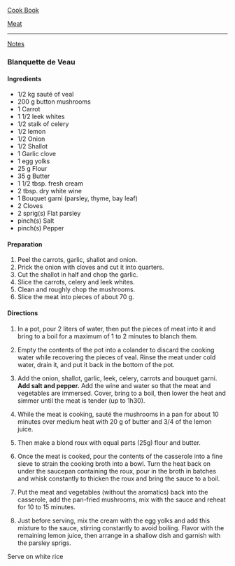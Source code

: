 [Cook Book](https://github.com/vmsmith/CookBook/blob/master/README.md)  

[Meat](https://github.com/vmsmith/CookBook/blob/master/meat.md)   

-----   

[Notes](https://github.com/vmsmith/CookBook/blob/master/notes.md)  

### Blanquette de Veau   

#### Ingredients   

* 1/2 kg sauté of veal   
* 200 g button mushrooms   
* 1 Carrot   
* 1 1/2 leek whites
* 1/2 stalk of celery
* 1/2 lemon
* 1/2 Onion
* 1/2 Shallot
* 1 Garlic clove
* 1 egg yolks
* 25 g Flour
* 35  g Butter
* 1 1/2 tbsp. fresh cream
* 2 tbsp. dry white wine
* 1 Bouquet garni (parsley, thyme, bay leaf)
* 2 Cloves
* 2 sprig(s) Flat parsley
* pinch(s) Salt
* pinch(s) Pepper

#### Preparation   
1. Peel the carrots, garlic, shallot and onion.  
2. Prick the onion with cloves and cut it into quarters.  
3. Cut the shallot in half and chop the garlic.  
4. Slice the carrots, celery and leek whites.    
5. Clean and roughly chop the mushrooms.   
6. Slice the meat into pieces of about 70 g.   

#### Directions   

1. In a pot, pour 2 liters of water, then put the pieces of meat into it and bring to a boil for a maximum of 1 to 2 minutes to blanch them. 

2. Empty the contents of the pot into a colander to discard the cooking water while recovering the pieces of veal. Rinse the meat under cold water, drain it, and put it back in the bottom of the pot.

3. Add the onion, shallot, garlic, leek, celery, carrots and bouquet garni. **Add salt and pepper.** Add the wine and water so that the meat and vegetables are immersed. Cover, bring to a boil, then lower the heat and simmer until the meat is tender (up to 1h30).

4. While the meat is cooking, sauté the mushrooms in a pan for about 10 minutes over medium heat with 20 g of butter and 3/4 of the lemon juice.

5. Then make a blond roux with equal parts (25g) flour and butter. 

6. Once the meat is cooked, pour the contents of the casserole into a fine sieve to strain the cooking broth into a bowl. Turn the heat back on under the saucepan containing the roux, pour in the broth in batches and whisk constantly to thicken the roux and bring the sauce to a boil.

7. Put the meat and vegetables (without the aromatics) back into the casserole, add the pan-fried mushrooms, mix with the sauce and reheat for 10 to 15 minutes.

8. Just before serving, mix the cream with the egg yolks and add this mixture to the sauce, stirring constantly to avoid boiling. Flavor with the remaining lemon juice, then arrange in a shallow dish and garnish with the parsley sprigs.

Serve on white rice

